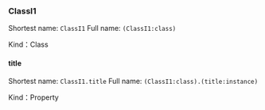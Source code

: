 
### ClassI1


Shortest name: `ClassI1` Full name: `(ClassI1:class)`


Kind：Class


#### title


Shortest name: `ClassI1.title` Full name: `(ClassI1:class).(title:instance)`


Kind：Property
